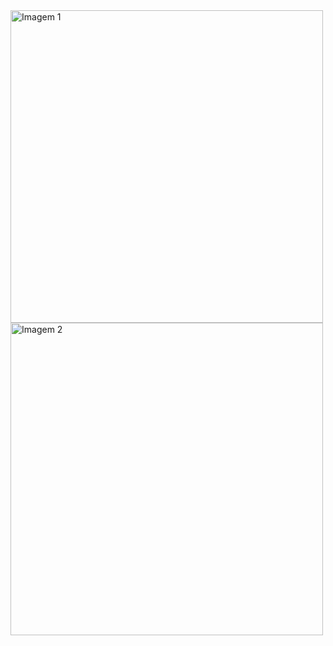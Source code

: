 <img src="https://github.com/pedroldlima/app_React-Native/assets/97321902/7850cef9-2f8f-416c-9ba9-7b01bb87123b" alt="Imagem 1"  height="500">
<img src="https://github.com/pedroldlima/app_React-Native/assets/97321902/7273725c-6bba-4512-a486-5e5f79c72c08" alt="Imagem 2"  height="500">
